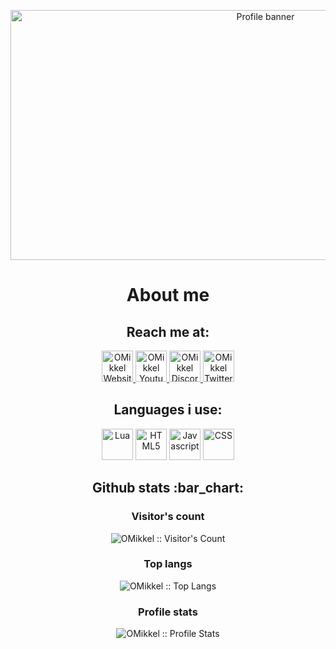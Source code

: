 <p align="center"><img src="https://i.imgur.com/pxJMmLI.png" alt="Profile banner" height="400" width="800"></p>

<h1 align="center">About me</h1>
<h2 align="center">Reach me at:</h2>

<p align="center">
  <a href="https://omikkel.github.io/anhello">
    <img src="https://i.imgur.com/ZNaHGwg.png" alt="OMikkel Website" height="50" width="50">
  </a>

  <a href="https://www.youtube.com/channel/UCmhk9EfLKqRu2IGV7sQKzOg?view_as=subscriber">
    <img src="https://i.imgur.com/0P9c9Fe.png" alt="OMikkel Youtube" height="50" width="50">
  </a>

  <a href="https://discord.gg/RHCHFA3">
    <img src="https://i.imgur.com/YWrhwlj.png" alt="OMikkel Discord" height="50" width="50">
  </a>

  <a href="https://twitter.com/OMikkelDK">
    <img src="https://i.imgur.com/RnGwb2s.png" alt="OMikkel Twitter" height="50" width="50">
  </a>
</p>

<h2 align="center">Languages i use:</h2>

<p align="center">
  <img src="https://i.imgur.com/n7aVKlf.png" alt="Lua" height="50" width="50"/>
  <img src="https://i.imgur.com/UTILags.png" alt="HTML5" height="50" width="50"/>
  <img src="https://i.imgur.com/PLfwvAi.png" alt="Javascript" height="50" width="50"/>
  <img src="https://i.imgur.com/pkps8Sw.png" alt="CSS" height="50" width="50"/>
</p>

<h2 align="center">Github stats :bar_chart:</h2>

<h3 align="center">Visitor's count</h3>

<p align="center"><img src="https://profile-counter.glitch.me/{OMikkel}/count.svg" alt="OMikkel :: Visitor's Count" /></p>

<h3 align="center">Top langs</h3>

<p align="center"><img src="https://github-readme-stats.vercel.app/api/top-langs/?username=OMikkel&langs_count=10&theme=tokyonight&layout=compact" alt="OMikkel :: Top Langs" /></p>

<h3 align="center">Profile stats</h3>

<p align="center"><img src="https://github-readme-stats.vercel.app/api?username=OMikkel&show_icons=true&theme=synthwave" alt="OMikkel :: Profile Stats" /></p>


